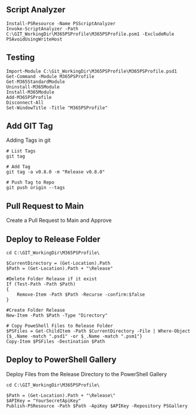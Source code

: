 ## Script Analyzer

```pwsh
Install-PSResource -Name PSScriptAnalyzer
Invoke-ScriptAnalyzer -Path C:\GIT_WorkingDir\M365PSProfile\M365PSProfile.psm1 -ExcludeRule PSAvoidUsingWriteHost
```

## Testing

```pwsh
Import-Module C:\Git_WorkingDir\M365PSProfile\M365PSProfile.psd1
Get-Command -Module M365PSProfile
Get-M365StandardModule
Uninstall-M365Module
Install-M365Module
Add-M365PSProfile
Disconnect-All
Set-WindowTitle -Title "M365PSProfile"
```

## Add GIT Tag

Adding Tags in git

```pwsh
# List Tags
git tag

# Add Tag
git tag -a v0.8.0 -m "Release v0.8.0"

# Push Tag to Repo
git push origin --tags
```

## Pull Request to Main

Create a Pull Request to Main and Approve

## Deploy to Release Folder

```pwsh
cd C:\GIT_WorkingDir\M365PSProfile\

$CurrentDirectory = (Get-Location).Path
$Path = (Get-Location).Path + "\Release"

#Delete Folder Release if it exist
If (Test-Path -Path $Path)
{
	Remove-Item -Path $Path -Recurse -confirm:$false
}

#Create Folder Release
New-Item -Path $Path -Type "Directory"

# Copy PoweShell Files to Release Folder
$PSFiles = Get-ChildItem -Path $CurrentDirectory -File | Where-Object {$_.Name -match ".psd1" -or $_.Name -match ".psm1"}
Copy-Item $PSFiles -Destination $Path
```

## Deploy to PowerShell Gallery

Deploy Files from the Release Directory to the PowerShell Gallery

```pwsh
cd C:\GIT_WorkingDir\M365PSProfile\

$Path = (Get-Location).Path + "\Release\"
$APIKey = "YourSecretApiKey"
Publish-PSResource -Path $Path -ApiKey $APIKey -Repository PSGallery
```